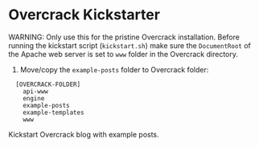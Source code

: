 # Overcrack Kickstarter

WARNING: Only use this for the pristine Overcrack installation. Before running the kickstart script (`kickstart.sh`) make sure the `DocumentRoot` of the Apache web server is set to `www` folder in the Overcrack directory.

1. Move/copy the `example-posts` folder to Overcrack folder:

````
  [OVERCRACK-FOLDER]
    api-www
    engine
    example-posts
    example-templates
    www
````

Kickstart Overcrack blog with example posts.
